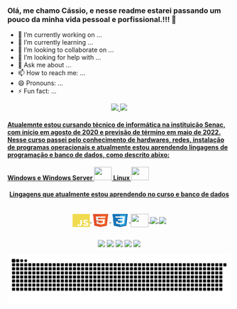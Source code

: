 ### Olá, me chamo Cássio, e nesse readme estarei passando um pouco da minha vida pessoal e porfissional.!!! 👋


- 🔭 I’m currently working on ...
- 🌱 I’m currently learning ...
- 👯 I’m looking to collaborate on ...
- 🤔 I’m looking for help with ...
- 💬 Ask me about ...
- 📫 How to reach me: ...
- 😄 Pronouns: ...
- ⚡ Fun fact: ...

<div align="center">
  <a href="https://github.com/cassimbas">
  <img height="150em" src="https://github-readme-stats.vercel.app/api?username=cassimbas&show_icons=true&theme=dracula&include_all_commits=true&count_private=true"/>
  <img height="150em" src="https://github-readme-stats.vercel.app/api/top-langs/?username=cassimbas&layout=compact&langs_count=7&theme=dracula"/>
</div>


<h4>  Atualemnte estou cursando técnico de informática na instituição Senac, com início em agosto de 2020 e previsão de término em maio de 2022.
      Nesse curso passei pelo conhecimento de hardwares, redes, instalação de programas operacionais e atualmente estou aprendendo lingagens de programação e banco de dados, como descrito abixo: </h4>
<h4>  Windows e Windows Server <img height="30" width="40" src="https://cdn.jsdelivr.net/gh/devicons/devicon/icons/windows8/windows8-original.svg"/>
      Linux <img height="30" width="40" src="https://cdn.jsdelivr.net/gh/devicons/devicon/icons/linux/linux-original.svg"/> </h4> 
<h4 align="center"> Lingagens que atualmente estou aprendendo no curso e banco de dados </h4>
  <div align="center" style="display: inline_block"><br>
    <img align="center" height="30" width="40" src="https://raw.githubusercontent.com/devicons/devicon/master/icons/javascript/javascript-plain.svg">
    <img align="center" height="30" width="40" src="https://raw.githubusercontent.com/devicons/devicon/master/icons/html5/html5-original.svg">
    <img align="center" height="30" width="40" src="https://raw.githubusercontent.com/devicons/devicon/master/icons/css3/css3-original.svg">
    <img align="center" height="30" width="40" src="https://cdn.jsdelivr.net/gh/devicons/devicon/icons/git/git-plain-wordmark.svg" />
    <img align="center" heigth="30" width="40" src="https://cdn.jsdelivr.net/gh/devicons/devicon/icons/java/java-original.svg" />
    <img align="center" heigth="30" width="40" src="https://cdn.jsdelivr.net/gh/devicons/devicon/icons/mysql/mysql-original-wordmark.svg" />
  </div>

  ##
  
<div align="center"> 
  <a href="https://instagram.com/cassiorbraga" target="_blank"><img src="https://img.shields.io/badge/-Instagram-%23E4405F?style=for-the-badge&logo=instagram&logoColor=white" target="_blank"></a>
 	<a href="https://www.twitch.tv/cassimbas" target="_blank"><img src="https://img.shields.io/badge/Twitch-9146FF?style=for-the-badge&logo=twitch&logoColor=white" target="_blank"></a>
  <a href = "mailto:cassio.rbraga6@gmail.com"><img src="https://img.shields.io/badge/-Gmail-%23333?style=for-the-badge&logo=gmail&logoColor=white" target="_blank"></a>
  <a href="https://www.linkedin.com/in/cassio-braga-78524b79/" target="_blank"><img src="https://img.shields.io/badge/-LinkedIn-%230077B5?style=for-the-badge&logo=linkedin&logoColor=white" target="_blank"></a>
  <a href="https://www.facebook.com/cassio.braga.587/" target="_blank"><img src="https://img.shields.io/badge/Facebook-1877F2?style=for-the-badge&logo=facebook&logoColor=white"></a>
  </div>
  
  ![Snake animation](https://github.com/cassimbas/cassimbas/blob/output/github-contribution-grid-snake.svg)

